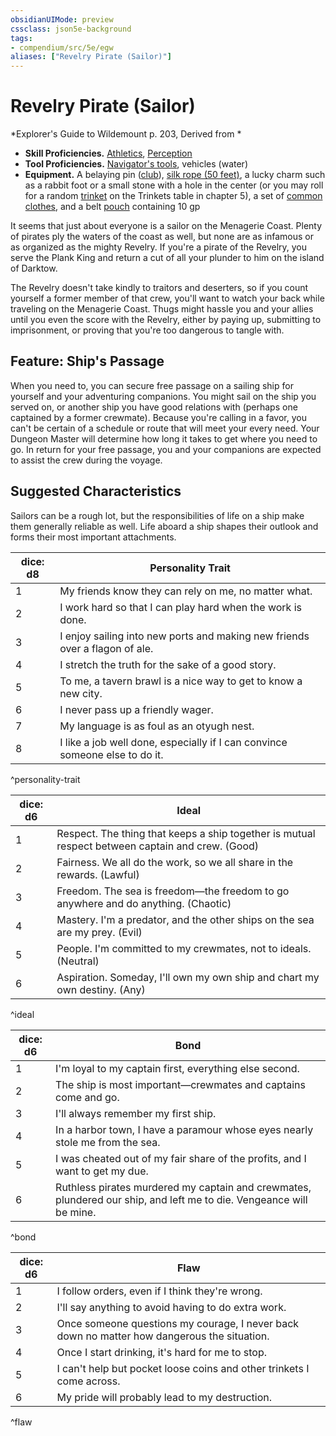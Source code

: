 ```yaml
---
obsidianUIMode: preview
cssclass: json5e-background
tags:
- compendium/src/5e/egw
aliases: ["Revelry Pirate (Sailor)"]
---
```

# Revelry Pirate (Sailor)
*Explorer's Guide to Wildemount p. 203, Derived from *  

- **Skill Proficiencies.** [Athletics](../../../Rules%20&%20Options/5e%20Rules/skills.md##Athletics), [Perception](../../../Rules%20&%20Options/5e%20Rules/skills.md##Perception)  
- **Tool Proficiencies.** [Navigator's tools](navigators-tools.md#), vehicles (water)  
- **Equipment.** A belaying pin ([club](club.md#)), [silk rope (50 feet)](silk-rope-50-feet.md#), a lucky charm such as a rabbit foot or a small stone with a hole in the center (or you may roll for a random [trinket](trinket.md#) on the Trinkets table in chapter 5), a set of [common clothes](common-clothes.md#), and a belt [pouch](pouch.md#) containing 10 gp  

It seems that just about everyone is a sailor on the Menagerie Coast. Plenty of pirates ply the waters of the coast as well, but none are as infamous or as organized as the mighty Revelry. If you're a pirate of the Revelry, you serve the Plank King and return a cut of all your plunder to him on the island of Darktow.

The Revelry doesn't take kindly to traitors and deserters, so if you count yourself a former member of that crew, you'll want to watch your back while traveling on the Menagerie Coast. Thugs might hassle you and your allies until you even the score with the Revelry, either by paying up, submitting to imprisonment, or proving that you're too dangerous to tangle with.

## Feature: Ship's Passage

When you need to, you can secure free passage on a sailing ship for yourself and your adventuring companions. You might sail on the ship you served on, or another ship you have good relations with (perhaps one captained by a former crewmate). Because you're calling in a favor, you can't be certain of a schedule or route that will meet your every need. Your Dungeon Master will determine how long it takes to get where you need to go. In return for your free passage, you and your companions are expected to assist the crew during the voyage.

## Suggested Characteristics

Sailors can be a rough lot, but the responsibilities of life on a ship make them generally reliable as well. Life aboard a ship shapes their outlook and forms their most important attachments.

| dice: d8 | Personality Trait |
|----------|-------------------|
| 1 | My friends know they can rely on me, no matter what. |
| 2 | I work hard so that I can play hard when the work is done. |
| 3 | I enjoy sailing into new ports and making new friends over a flagon of ale. |
| 4 | I stretch the truth for the sake of a good story. |
| 5 | To me, a tavern brawl is a nice way to get to know a new city. |
| 6 | I never pass up a friendly wager. |
| 7 | My language is as foul as an otyugh nest. |
| 8 | I like a job well done, especially if I can convince someone else to do it. |
^personality-trait

| dice: d6 | Ideal |
|----------|-------|
| 1 | Respect. The thing that keeps a ship together is mutual respect between captain and crew. (Good) |
| 2 | Fairness. We all do the work, so we all share in the rewards. (Lawful) |
| 3 | Freedom. The sea is freedom—the freedom to go anywhere and do anything. (Chaotic) |
| 4 | Mastery. I'm a predator, and the other ships on the sea are my prey. (Evil) |
| 5 | People. I'm committed to my crewmates, not to ideals. (Neutral) |
| 6 | Aspiration. Someday, I'll own my own ship and chart my own destiny. (Any) |
^ideal

| dice: d6 | Bond |
|----------|------|
| 1 | I'm loyal to my captain first, everything else second. |
| 2 | The ship is most important—crewmates and captains come and go. |
| 3 | I'll always remember my first ship. |
| 4 | In a harbor town, I have a paramour whose eyes nearly stole me from the sea. |
| 5 | I was cheated out of my fair share of the profits, and I want to get my due. |
| 6 | Ruthless pirates murdered my captain and crewmates, plundered our ship, and left me to die. Vengeance will be mine. |
^bond

| dice: d6 | Flaw |
|----------|------|
| 1 | I follow orders, even if I think they're wrong. |
| 2 | I'll say anything to avoid having to do extra work. |
| 3 | Once someone questions my courage, I never back down no matter how dangerous the situation. |
| 4 | Once I start drinking, it's hard for me to stop. |
| 5 | I can't help but pocket loose coins and other trinkets I come across. |
| 6 | My pride will probably lead to my destruction. |
^flaw